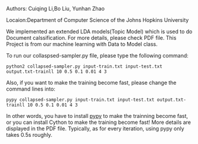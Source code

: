 Authors: Cuiqing Li,Bo Liu, Yunhan Zhao

Locaion:Department of Computer Science of the Johns Hopkins University

We implemented an extended LDA models(Topic Model) which is used to do Document calssification. 
For more details, please check PDF file. This Project is from our machine learning with Data to Model class. 

To run our collaspsed-sampler.py file, please type the following command:
```
python2 collapsed-sampler.py input-train.txt input-test.txt output.txt-trainll 10 0.5 0.1 0.01 4 3

```

Also, if you want to make the training become fast, please change the command lines into:

```
pypy collapsed-sampler.py input-train.txt input-test.txt output.txt-trainll 10 0.5 0.1 0.01 4 3

```
In other words, you have to install [pypy](http://pypy.org/download.html) to make the trainning become fast, or you can install Cython to make the training become fast! More details are displayed in the PDF file. Typically, as for every iteration, using pypy only takes 0.5s roughly. 



